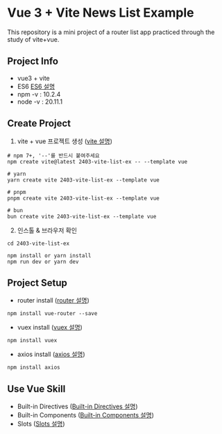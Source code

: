# Vue 3 + Vite News List Example

This repository is a mini project of a router list app practiced through the study of vite+vue.

## Project Info
- vue3 + vite
- ES6 [ES6 설명](./docs/es6.md)
- npm -v : 10.2.4
- node -v : 20.11.1

## Create Project

1. vite +  vue 프로젝트 생성 ([vite 설명](./docs/vite.md))
```
# npm 7+, '--'를 반드시 붙여주세요
npm create vite@latest 2403-vite-list-ex -- --template vue

# yarn
yarn create vite 2403-vite-list-ex --template vue

# pnpm
pnpm create vite 2403-vite-list-ex --template vue

# bun
bun create vite 2403-vite-list-ex --template vue
```

2. 인스톨 & 브라우저 확인
```
cd 2403-vite-list-ex

npm install or yarn install
npm run dev or yarn dev
```

## Project Setup
- router install ([router 설명](./docs/router.md))
```
npm install vue-router --save
```
- vuex install ([vuex 설명](./docs/vuex.md))
```
npm install vuex
```
- axios install ([axios 설명](./docs/axios.md))
```
npm install axios
```

## Use Vue Skill
- Built-in Directives ([Built-in Directives 설명](./docs/built-in-directives.md))
- Built-in Components ([Built-in Components 설명](./docs/built-in-components.md))
- Slots ([Slots 설명](./docs/slots.md))